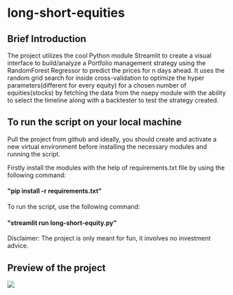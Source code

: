 # long-short-equities

## Brief Introduction
The project utilizes the cool Python module Streamlit to create a visual interface to build/analyze a Portfolio management strategy using the RandomForest Regressor to predict the prices for n days ahead. It uses the random grid search for inside cross-validation to optimize the hyper parameters(different for every equity) for a chosen number of equities(stocks) by fetching the data from the nsepy module with the ability to select the timeline along with a backtester to test the strategy created.

## To run the script on your local machine
Pull the project from github and ideally, you should create and activate a new virtual environment before installing the necessary modules and running the script.

Firstly install the modules with the help of requirements.txt file by using the following command:
#### "pip install -r requirements.txt"
To run the script, use the following command:
#### "streamlit run long-short-equity.py"

Disclaimer: The project is only meant for fun, it involves no investment advice.

## Preview of the project

![](gif_lse.gif)
